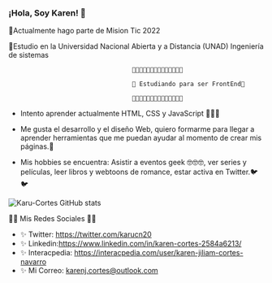 ### ¡Hola, Soy Karen! 👋


💖Actualmente hago parte de  Mision Tic 2022

💖Estudio en la Universidad Nacional Abierta y a Distancia (UNAD) Ingeniería de sistemas



                                      🌟🌟🌟🌟🌟🌟🌟🌟🌟🌟🌟🌟🌟🌟

                                      🌟 Estudiando para ser FrontEnd🌟

                                      🌟🌟🌟🌟🌟🌟🌟🌟🌟🌟🌟🌟🌟🌟
  

* Intento aprender actualmente HTML, CSS y JavaScript 💖💖💖

* Me gusta el desarrollo y el diseño Web, quiero formarme para llegar a aprender herramientas que me puedan ayudar al momento de crear mis páginas.🙈

* Mis hobbies se encuentra: Asistir a eventos geek 🤓🤓🤓, ver series y películas, leer libros y webtoons de romance, estar activa en Twitter.🐦🐦


![Karu-Cortes GitHub stats](https://github-readme-stats.vercel.app/api?username=Karu-Cortes&show_icons=true&theme=radical)








💚💚 Mis Redes Sociales 💚💚
* ✨ Twitter: https://twitter.com/karucn20
* ✨ Linkedin:https://www.linkedin.com/in/karen-cortes-2584a6213/
* ✨ Interacpedia: https://interacpedia.com/user/karen-jiliam-cortes-navarro
* ✨ Mi Correo: karenj.cortes@outlook.com
